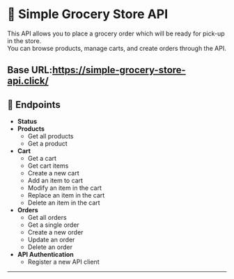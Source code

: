 # 🛒 Simple Grocery Store API

This API allows you to place a grocery order which will be ready for pick-up in the store.  
You can browse products, manage carts, and create orders through the API.

Base URL:https://simple-grocery-store-api.click/
---

## 📂 Endpoints

- **Status**
- **Products**
  - Get all products
  - Get a product
- **Cart**
  - Get a cart
  - Get cart items
  - Create a new cart
  - Add an item to cart
  - Modify an item in the cart
  - Replace an item in the cart
  - Delete an item in the cart
- **Orders**
  - Get all orders
  - Get a single order
  - Create a new order
  - Update an order
  - Delete an order
- **API Authentication**
  - Register a new API client

---
